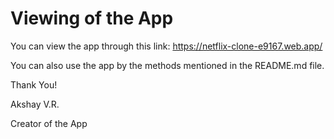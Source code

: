 # Viewing of the App

You can view the app through this link: https://netflix-clone-e9167.web.app/

You can also use the app by the methods mentioned in the README.md file.



Thank You!

Akshay V.R.

Creator of the App
